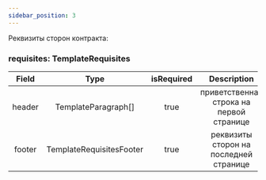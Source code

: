 ```yaml
---
sidebar_position: 3
---
```


Реквизиты сторон контракта:

### requisites: TemplateRequisites

| Field  |           Type           | isRequired |               Description                |
| :----: | :----------------------: | :--------: | :--------------------------------------: |
| header |   TemplateParagraph[]    |    true    | приветственная строка на первой странице |
| footer | TemplateRequisitesFooter |    true    |  реквизиты сторон на последней странице  |
